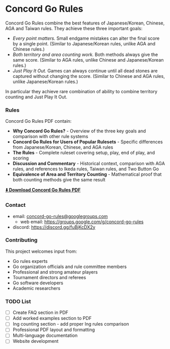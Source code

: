 # Concord Go Rules

Concord Go Rules combine the best features of Japanese/Korean, Chinese, AGA and Taiwan rules.
They achieve these three important goals:

- *Every point matters.* Small endgame mistakes can alter the final score by a single point. (Similar to Japanese/Korean rules, unlike AGA and Chinese rules.)
- *Both territory and area counting work.* Both methods always give the same score. (Similar to AGA rules, unlike Chinese and Japanese/Korean rules.)
- *Just Play It Out.* Games can always continue until all dead stones are captured without changing the score. (Similar to Chinese and AGA rules, unlike Japanese/Korean rules.)

In particular they achieve rare combination of ability to combine territory counting and Just Play It Out.

### Rules

Concord Go Rules PDF contain:
- **Why Concord Go Rules?** - Overview of the three key goals and comparison with other rule systems
- **Concord Go Rules for Users of Popular Rulesets** - Specific differences from Japanese/Korean, Chinese, and AGA rules
- **The Rules** - Complete ruleset covering setup, play, end of play, and scoring
- **Discussion and Commentary** - Historical context, comparison with AGA rules, and references to Ikeda rules, Taiwan rules, and Two Button Go
- **Equivalence of Area and Territory Counting** - Mathematical proof that both counting methods give the same result

**[⬇️ Download Concord Go Rules PDF](https://raw.githubusercontent.com/concord-go-rules/concord-go-rules/refs/heads/main/Concord.pdf)**


### Contact
- email: concord-go-rules@googlegroups.com
  - web email: https://groups.google.com/g/concord-go-rules
- discord: https://discord.gg/fuBjKcDX2y

### Contributing

This project welcomes input from:
- Go rules experts
- Go organization officials and rule committee members
- Professional and strong amateur players
- Tournament directors and referees
- Go software developers
- Academic researchers

### TODO List

- [ ] Create FAQ section in PDF
- [ ] Add worked examples section to PDF
- [ ] Ing counting section - add proper Ing rules comparison
- [ ] Professional PDF layout and formatting
- [ ] Multi-language documentation
- [ ] Website development
